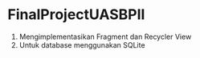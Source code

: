 # FinalProjectUASBPII
1. Mengimplementasikan Fragment dan Recycler View
2. Untuk database menggunakan SQLite
